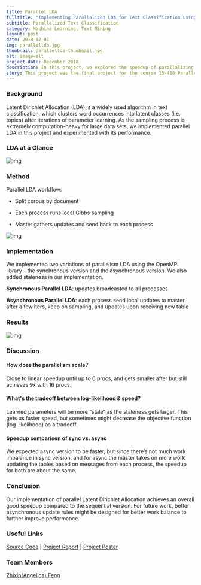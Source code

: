 ```yaml
---
title: Parallel LDA
fulltitle: "Implementing Parallalized LDA for Text Classification using OpenMPI"
subtitle: Parallalized Text Classification
category: Machine Learning, Text Mining
layout: post
date: 2018-12-01
img: parallellda.jpg
thumbnail: parallellda-thumbnail.jpg
alt: image-alt
project-date: December 2018
description: In this project, we explored the speedup of parallalizing the LDA algorithm for text classification, by implementing multiple different versions of parallel LDA using OpenMPI, and testing out the performance with different synchronization policies and different numbers of processes. 
story: This project was the final project for the course 15-418 Parallel Computer Architecture and Programming.
---
```


### Background

Latent Dirichlet Allocation (LDA) is a widely used algorithm in text classification, which clusters word occurrences into latent classes (i.e. topics) after iterations of parameter learning. As the sampling process is extremely computation-heavy for large data sets, we implemented parallel LDA in this project and experimented with its performance.

### LDA at a Glance

![img]({{site.baseurl}}/img/projects/parallellda/parallellda-intro.jpg)

### Method

Parallel LDA workflow:

- Split corpus by document

- Each process runs local Gibbs sampling

- Master gathers updates and send back to each process

![img]({{site.baseurl}}/img/projects/parallellda/parallellda-workflow.jpg)

### Implementation

We implemented two variations of parallelism LDA using the OpenMPI library - the synchronous version and the asynchronous version. We also added staleness in our implementation.

**Synchronous Parallel LDA**: updates broadcasted to all processes

**Asynchronous Parallel LDA**: each process send local updates to master after a few iters, keep on sampling, and updates upon receiving new table

### Results

![img]({{site.baseurl}}/img/projects/parallellda/parallellda-result.jpg)

### Discussion

#### How does the parallelism scale? 
Close to linear speedup until up to 6 procs, and gets smaller after but still achieves 9x with 16 procs.

#### What's the tradeoff between log-likelihood & speed?

Learned parameters will be more “stale” as the staleness gets larger. This gets us faster speed, but sometimes might decrease the objective function (log-likelihood) as a tradeoff.

#### Speedup comparison of sync vs. async

We expected async version to be faster, but since there’s not much work imbalance in sync version, and for async the master takes on more work updating the tables based on messages from each process, the speedup for both are about the same.

### Conclusion

Our implementation of parallel Latent Dirichlet Allocation achieves an overall good speedup compared to the sequential version. For future work, better asynchronous update rules might be designed for better work balance to further improve performance.

### Useful Links

[Source Code](https://github.com/judykong97/Parallel_LDA) \|
[Project Report]({{site.baseurl}}/files/projects/parallellda/Project%20Report.pdf) \| 
[Project Poster]({{site.baseurl}}/files/projects/parallellda/Project%20Poster.pdf)

### Team Members

[Zhixin(Angelica) Feng](https://www.linkedin.com/in/zhixin-angelica-feng)

